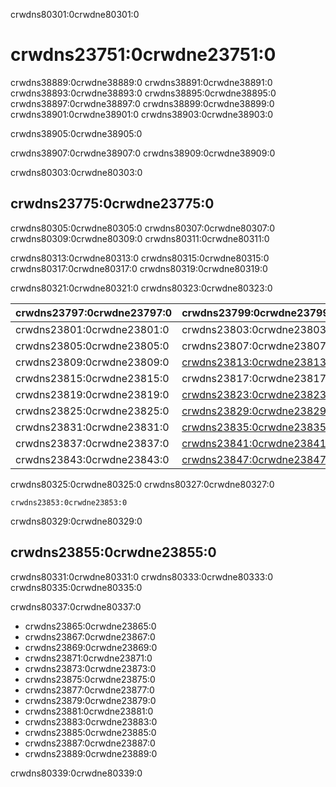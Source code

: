 crwdns80301:0crwdne80301:0
# crwdns23751:0crwdne23751:0

crwdns38889:0crwdne38889:0 crwdns38891:0crwdne38891:0 crwdns38893:0crwdne38893:0 crwdns38895:0crwdne38895:0 crwdns38897:0crwdne38897:0 crwdns38899:0crwdne38899:0 crwdns38901:0crwdne38901:0 crwdns38903:0crwdne38903:0

crwdns38905:0crwdne38905:0

crwdns38907:0crwdne38907:0 crwdns38909:0crwdne38909:0

crwdns80303:0crwdne80303:0
## crwdns23775:0crwdne23775:0

crwdns80305:0crwdne80305:0 crwdns80307:0crwdne80307:0 crwdns80309:0crwdne80309:0 crwdns80311:0crwdne80311:0

crwdns80313:0crwdne80313:0 crwdns80315:0crwdne80315:0 crwdns80317:0crwdne80317:0 crwdns80319:0crwdne80319:0

crwdns80321:0crwdne80321:0 crwdns80323:0crwdne80323:0

| crwdns23797:0crwdne23797:0 | crwdns23799:0crwdne23799:0                               |
| -------------------------- | -------------------------------------------------------- |
| crwdns23801:0crwdne23801:0 | crwdns23803:0crwdne23803:0                               |
| crwdns23805:0crwdne23805:0 | crwdns23807:0crwdne23807:0                               |
| crwdns23809:0crwdne23809:0 | [crwdns23813:0crwdne23813:0](crwdns23811:0crwdne23811:0) |
| crwdns23815:0crwdne23815:0 | crwdns23817:0crwdne23817:0                               |
| crwdns23819:0crwdne23819:0 | [crwdns23823:0crwdne23823:0](crwdns23821:0crwdne23821:0) |
| crwdns23825:0crwdne23825:0 | [crwdns23829:0crwdne23829:0](crwdns23827:0crwdne23827:0) |
| crwdns23831:0crwdne23831:0 | [crwdns23835:0crwdne23835:0](crwdns23833:0crwdne23833:0) |
| crwdns23837:0crwdne23837:0 | [crwdns23841:0crwdne23841:0](crwdns23839:0crwdne23839:0) |
| crwdns23843:0crwdne23843:0 | [crwdns23847:0crwdne23847:0](crwdns23845:0crwdne23845:0) |

crwdns80325:0crwdne80325:0 crwdns80327:0crwdne80327:0

```
crwdns23853:0crwdne23853:0
```

crwdns80329:0crwdne80329:0
## crwdns23855:0crwdne23855:0

crwdns80331:0crwdne80331:0 crwdns80333:0crwdne80333:0 crwdns80335:0crwdne80335:0

crwdns80337:0crwdne80337:0

- crwdns23865:0crwdne23865:0
- crwdns23867:0crwdne23867:0
- crwdns23869:0crwdne23869:0
- crwdns23871:0crwdne23871:0
- crwdns23873:0crwdne23873:0
- crwdns23875:0crwdne23875:0
- crwdns23877:0crwdne23877:0
- crwdns23879:0crwdne23879:0
- crwdns23881:0crwdne23881:0
- crwdns23883:0crwdne23883:0
- crwdns23885:0crwdne23885:0
- crwdns23887:0crwdne23887:0
- crwdns23889:0crwdne23889:0

crwdns80339:0crwdne80339:0
